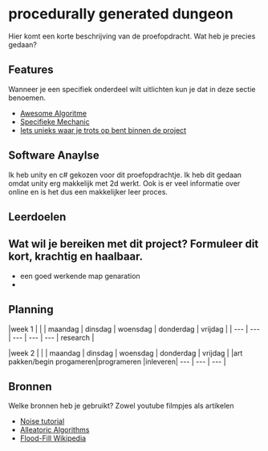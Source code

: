 # procedurally generated dungeon


Hier komt een korte beschrijving van de proefopdracht. Wat heb je precies gedaan? 

## Features
Wanneer je een specifiek onderdeel wilt uitlichten kun je dat in deze sectie benoemen.

- [Awesome Algoritme](link)
- [Specifieke Mechanic](link)
- [Iets unieks waar je trots op bent binnen de project](link)

## Software Anaylse 
Ik heb unity en c# gekozen voor dit proefopdrachtje. Ik heb dit gedaan omdat unity erg makkelijk met 2d werkt.
Ook is er veel informatie over online en is het dus een makkelijker leer proces.

## Leerdoelen 
Wat wil je bereiken met dit project? Formuleer dit kort, krachtig en haalbaar.
- 
- een goed werkende map genaration
- 

## Planning 

|week 1 |
| | maandag | dinsdag | woensdag | donderdag | vrijdag |
| --- | --- | --- | --- | --- | research |

|week 2 |
| | maandag | dinsdag | woensdag | donderdag | vrijdag |
|art pakken/begin progameren|programeren |inleveren| --- | --- | --- |


## Bronnen
Welke bronnen heb je gebruikt? Zowel youtube filmpjes als artikelen

- [Noise tutorial](https://catlikecoding.com/unity/tutorials/noise/)
- [Alleatoric Algorithms](link)
- [Flood-Fill Wikipedia](link)
